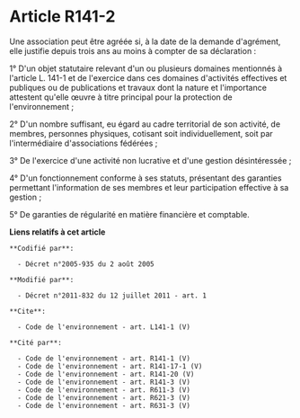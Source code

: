 # Article R141-2

Une association peut être agréée si, à la date de la demande d'agrément, elle justifie depuis trois ans au moins à compter de
sa déclaration : 

1° D'un objet statutaire relevant d'un ou plusieurs domaines mentionnés à l'article L. 141-1 et de l'exercice dans ces
domaines d'activités effectives et publiques ou de publications et travaux dont la nature et l'importance attestent qu'elle
œuvre à titre principal pour la protection de l'environnement ; 

2° D'un nombre suffisant, eu égard au cadre territorial de son activité, de membres, personnes physiques, cotisant soit
individuellement, soit par l'intermédiaire d'associations fédérées ; 

3° De l'exercice d'une activité non lucrative et d'une gestion désintéressée ; 

4° D'un fonctionnement conforme à ses statuts, présentant des garanties permettant l'information de ses membres et leur
participation effective à sa gestion ; 

5° De garanties de régularité en matière financière et comptable.

**Liens relatifs à cet article**

	**Codifié par**:

	  - Décret n°2005-935 du 2 août 2005

	**Modifié par**:

	  - Décret n°2011-832 du 12 juillet 2011 - art. 1

	**Cite**:

	  - Code de l'environnement - art. L141-1 (V)

	**Cité par**:

	  - Code de l'environnement - art. R141-1 (V)
	  - Code de l'environnement - art. R141-17-1 (V)
	  - Code de l'environnement - art. R141-20 (V)
	  - Code de l'environnement - art. R141-3 (V)
	  - Code de l'environnement - art. R611-3 (V)
	  - Code de l'environnement - art. R621-3 (V)
	  - Code de l'environnement - art. R631-3 (V)
